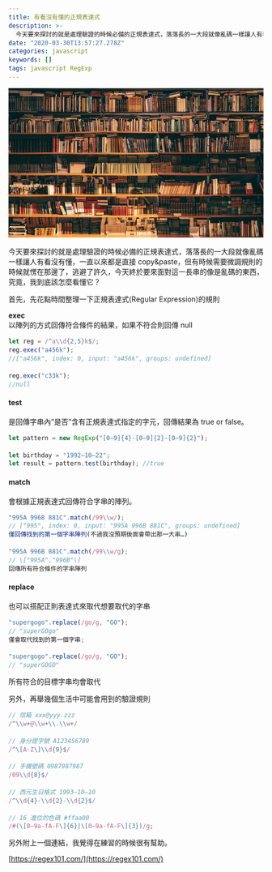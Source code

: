 ```yaml
---
title: 有看沒有懂的正規表達式
description: >-
  今天要來探討的就是處理驗證的時候必備的正規表達式，落落長的一大段就像亂碼一樣讓人有看沒有懂，一直以來都是直接copy&paste，但有時候需要微調規則的時候就愣在那邊了，逃避了許久，今天終於要來面對這一長串的像是亂碼的東西，究竟，我到底該怎麼看懂它？
date: "2020-03-30T13:57:27.278Z"
categories: javascript
keywords: []
tags: javascript RegExp
---
```


![](/img/1__H2ZxGrI__8XZHoS5Df40i1Q.jpeg)

今天要來探討的就是處理驗證的時候必備的正規表達式，落落長的一大段就像亂碼一樣讓人有看沒有懂，一直以來都是直接 copy&paste，但有時候需要微調規則的時候就愣在那邊了，逃避了許久，今天終於要來面對這一長串的像是亂碼的東西，究竟，我到底該怎麼看懂它？

首先，先花點時間整理一下正規表達式(Regular Expression)的規則

**exec**  
以陣列的方式回傳符合條件的結果，如果不符合則回傳 null

```javascript
let reg = /^a\\d{2,5}k$/;
reg.exec("a456k");
//["a456k", index: 0, input: "a456k", groups: undefined]

reg.exec("c33k");
//null
```

#### test

是回傳字串內”是否”含有正規表達式指定的字元，回傳結果為 true or false。

```javascript
let pattern = new RegExp("[0–9]{4}-[0–9]{2}-[0–9]{2}");

let birthday = "1992–10–22";
let result = pattern.test(birthday); //true
```

#### match

會根據正規表達式回傳符合字串的陣列。

```javascript
"995A 996B 881C".match(/99\\w/);
// ["995", index: 0, input: "995A 996B 881C", groups: undefined]
僅回傳找到的第一個字串陣列(不過我沒預期後面會帶出那一大串…)

"995A 996B 881C".match(/99\\w/g);
// \["995A","996B"\]
回傳所有符合條件的字串陣列
```

#### replace

也可以搭配正則表達式來取代想要取代的字串

```javascript
"supergogo".replace(/go/g, "GO");
// "superGOgo"
僅會取代找到的第一個字串;

"supergogo".replace(/go/g, "GO");
// "superGOGO"
```

所有符合的目標字串均會取代

另外，再舉幾個生活中可能會用到的驗證規則

```javascript
// 信箱 xxx@yyy.zzz
/^\\w+@\\w+\\.\\w+/

// 身分證字號 A123456789
/^\[A-Z\]\\d{9}$/

// 手機號碼 0987987987
/09\\d{8}$/

// 西元生日格式 1993–10–10
/^\\d{4}-\\d{2}-\\d{2}$/

// 16 進位的色碼 #ffaa00
/#(\[0–9a-fA-F\]{6}|\[0–9a-fA-F\]{3})/g;
```

另外附上一個連結，我覺得在練習的時候很有幫助。

[https://regex101.com/](https://regex101.com/)
